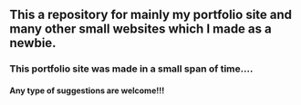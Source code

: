 ## This a repository for mainly my portfolio site and many other small websites which I made as a newbie.

### This portfolio site was made in a small span of time....

#### Any type of suggestions are welcome!!!
